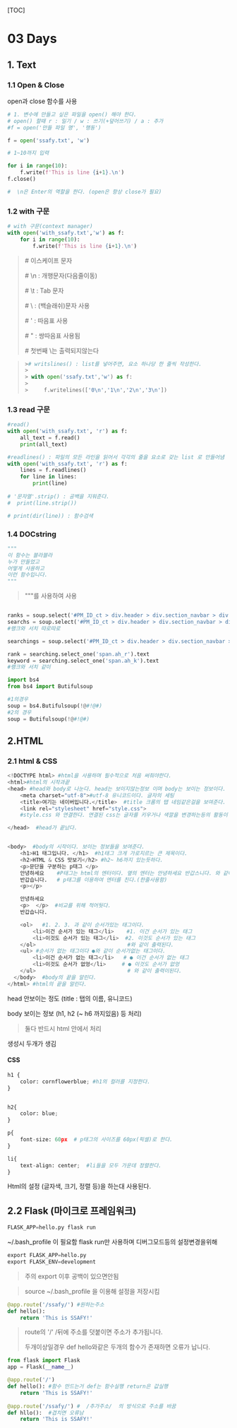 [TOC]

# 03 Days

## 	1. Text

### 	1.1 Open & Close

open과 close 함수를 사용

```python
# 1. 변수에 만들고 싶은 파일을 open() 해야 한다.
# open() 할때 r : 일기 / w : 쓰기(+덮어쓰기) / a : 추가
#f = open('만들 파일 명', '행동')

f = open('ssafy.txt', 'w')

# 1~10까지 입력 

for i in range(10):
    f.write(f'This is line {i+1}.\n')
f.close()

#  \n은 Enter의 역할을 한다. (open은 항상 close가 필요)
```

### 	1.2 with 구문

```python
# with 구문(context manager)
with open('with_ssafy.txt','w') as f:
    for i in range(10):
        f.write(f'This is line {i+1}.\n')
```

> \# 이스케이프 문자
>
> \# \n : 개행문자(다음줄이동)
>
> \# \t : Tab 문자
>
> \# \\ : \(백슬래쉬)문자 사용
>
> \# \' : 따음표 사용
>
> \# \" : 쌍따음표 사용됨
>
> \# 첫번째 \는 출력되지않는다

> ```python
> ># writslines() : list를 넣어주면, 요소 하나당 한 줄씩 작성한다.
> >
> > with open('ssafy.txt','w') as f:
> >
> >     f.writelines(['0\n','1\n','2\n','3\n'])
> 
> 
> ```

### 	1.3 read 구문

```python
#read()
with open('with_ssafy.txt', 'r') as f:
    all_text = f.read()
    print(all_text)

#readlines() : 파일의 모든 라인을 읽어서 각각의 줄을 요소로 갖는 list 로 만들어냄
with open('with_ssafy.txt', 'r') as f:
    lines = f.readlines()
    for line in lines:
        print(line)
        
# '문자열'.strip() : 공백을 지워준다.
#  print(line.strip())

# print(dir(line)) : 함수검색
```

### 	1.4 DOCstring

```python
"""
이 함수는 블라블라
누가 만들었고 
어떻게 사용하고
이런 함수입니다.
"""
```

> """를 사용하여 사용



```python

ranks = soup.select('#PM_ID_ct > div.header > div.section_navbar > div.area_hotkeyword.PM_CL_realtimeKeyword_base > div.ah_roll.PM_CL_realtimeKeyword_rolling_base > div > ul > li > a > span.ah_r')
searchs = soup.select('#PM_ID_ct > div.header > div.section_navbar > div.area_hotkeyword.PM_CL_realtimeKeyword_base > div.ah_roll.PM_CL_realtimeKeyword_rolling_base > div > ul > li > a > span.ah_k')
#랭크와 서치 따로따로

searchings = soup.select('#PM_ID_ct > div.header > div.section_navbar > div.area_hotkeyword.PM_CL_realtimeKeyword_base > div.ah_roll.PM_CL_realtimeKeyword_rolling_base > div > ul > li > a')

rank = searching.select_one('span.ah_r').text
keyword = searching.select_one('span.ah_k').text
#랭크와 서치 같이
```



```python
import bs4
from bs4 import Butifulsoup

#1의경우
soup = bs4.Butifulsoup(!@#!@#)
#2의 경우
soup = Butifulsoup(!@#!@#)
```

## 	2.HTML

### 2.1 html & CSS

```python
<!DOCTYPE html> #html을 사용하며 필수적으로 처음 써줘야한다.
<html>#html의 시작과끝
<head> #head와 body로 나눈다. head는 보이지않는정보 이며 body는 보이는 정보이다.
    <meta charset="utf-8">#utf-8 유니코드이다. 글자의 세팅
    <title>여기는 네이버입니다.</title>  #title 크롬의 탭 네임같은걸을 보여준다.
    <link rel="stylesheet" href="style.css"> 
    #style.css 와 연결한다. 연결된 css는 글자를 키우거나 색깔을 변경하는등의 활동이 가능하다.

</head>  #head가 끝났다.


<body>  #body의 시작이다. 보이는 정보들을 보여준다.
    <h1>H1 태그입니다. </h1>  #h1태그 크게 가로지르는 큰 제목이다.
    <h2>HTML & CSS 맛보기</h2> #h2~ h6까지 있는듯하다.
    <p>문단을 구분하는 p태그 </p> 
    안녕하세요    #P태그는 html의 엔터이다. 옆의 엔터는 안녕하세요 반갑스니다. 와 같이 출력되어
    반갑습니다.   # p태그를 이용하여 엔터를 친다.(한줄사용함)
    <p></p>

    안녕하세요
    <p>  </p>  #비교를 위해 적어둿다.
    반갑습니다.

    <ol>   #1. 2. 3. 과 같이 순서가있는 태그이다.
        <li>이건 순서가 있는 태그</li>    #1. 이건 순서가 있는 태그
        <li>이것도 순서가 있는 태그</li>  #2. 이것도 순서가 있는 태그
    </ol>                             #와 같이 출력된다.
    <ul> #순서가 없는 태그이다 ●와 같이 순서가없는 태그이다.
        <li>이건 순서가 없는 태그</li>   # ● 이건 순서가 없는 태그
        <li>이것도 순서가 없엉</li>     # ● 이것도 순서가 없엉 
    </ul>                             # 와 같이 출력이된다.
  </body>  #body의 끝을 알린다.
</html> #html의 끝을 알린다.


```



head 안보이는 정도 (title : 탭의 이름, 유니코드) 

body 보이는 정보 (h1, h2 (~ h6 까지있음) 등 처리)

> 둘다 반드시 html 안에서 처리

 생성시 두개가 생김

> <html></html>

#### 	CSS

```python
h1 {
    color: cornflowerblue; #h1의 컬러를 지정한다.
}


h2{
    color: blue;
}

p{
    font-size: 60px  # p태그의 사이즈를 60px(픽셀)로 한다.
}

li{
    text-align: center;  #li들을 모두 가운데 정렬한다.
}
```

Html의 설정 (글자색, 크기, 정렬 등)을 하는대 사용된다.







## 		2.2 Flask (마이크로 프레임워크)

```python
FLASK_APP=hello.py flask run
```

~/.bash_profile 이 필요함 flask run만 사용하며 디버그모드등의 설정변경을위해

```python
export FLASK_APP=hello.py
export FLASK_ENV=development
```

> 주의 export 이후 공백이 있으면안됨

> source ~/.bash_profile 을 이용해 설정을 저장시킴

```python
@app.route('/ssafy/') #원하는주소
def hello():  
    return 'This is SSAFY!'     
```

> route의 '/' /뒤에 주소를 덧붙이면 주소가 추가됩니다.
>
> 두개이상일경우 def hello와같은 두개의 함수가 존재하면 오류가 납니다. 

```python
from flask import Flask
app = Flask(__name__)

@app.route('/')
def hello(): #함수 만드는거 def는 함수실행 return은 값실행 
    return 'This is SSAFY!'  
    
@app.route('/ssafy/') #  /추가주소/  의 방식으로 주소를 바꿈
def hllo():  #겹치면 오류남
    return 'This is SSAFY!'

```

